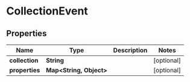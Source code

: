 
# CollectionEvent

## Properties
Name | Type | Description | Notes
------------ | ------------- | ------------- | -------------
**collection** | **String** |  |  [optional]
**properties** | **Map&lt;String, Object&gt;** |  |  [optional]



